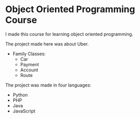# Object Oriented Programming Course

I made this course for learning object oriented programming.

The project made here was about Uber.

- Family Classes:
	- Car
	- Payment
	- Account
    - Route

The project was made in four languages:
 - Python
 - PHP
 - Java
 - JavaScript